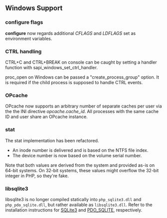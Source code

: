 Windows Support
---------------

### **configure** flags

**configure** now regards additional *CFLAGS* and *LDFLAGS* set as
environment variables.

### CTRL handling

CTRL+C and CTRL+BREAK on console can be caught by setting a handler
function with <span
class="function">sapi\_windows\_set\_ctrl\_handler</span>.

<span class="function">proc\_open</span> on Windows can be passed a
"create\_process\_group" option. It is required if the child process is
supposed to handle CTRL events.

### OPcache

OPcache now supports an arbitrary number of separate caches per user via
the the INI directive *opcache.cache\_id*. All processes with the same
cache ID and user share an OPcache instance.

### stat

The stat implementation has been refactored.

-   <span class="simpara"> An inode number is delivered and is based on
    the NTFS file index. </span>
-   <span class="simpara"> The device number is now based on the volume
    serial number. </span>

Note that both values are derived from the system and provided as-is on
64-bit systems. On 32-bit systems, these values might overflow the
32-bit integer in PHP, so they're fake.

### libsqlite3

libsqlite3 is no longer compiled statically into `php_sqlite3.dll` and
`php_pdo_sqlite.dll`, but rather available as `libsqlite3.dll`. Refer to
the installation instructions for
<a href="/book/sqlite3.html#Installation" class="link">SQLite3</a> and
<a href="/book/pdo.html#Installation" class="link">PDO_SQLITE</a>,
respectively.
